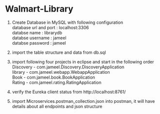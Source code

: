 # Walmart-Library
 
1) Create Database in MySQL with following configuration  
database url and port :     localhost:3306  
databse name :              librarydb  
databse username :          jameel  
databse password :          jameel  

2) import the table structure and data from db.sql

3) import following four projects in eclipse and start in the following order  
Discovery - com.jameel.Discovery.DiscoveryApplication  
library - com.jameel.webapp.WebappApplication   
Book - com.jameel.book.BookApplication  
Rating - com.jameel.rating.RatingApplication  

4) verify the Eureka client status from http://localhost:8761/

5) import Microservices.postman_collection.json into postman, it will have details about all endpoints and json structure
